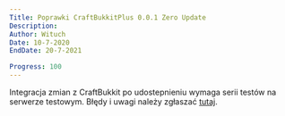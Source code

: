 ```yaml
---
Title: Poprawki CraftBukkitPlus 0.0.1 Zero Update
Description:
Author: Wituch
Date: 10-7-2020
EndDate: 20-7-2021

Progress: 100
---
```


Integracja zmian z CraftBukkit po udostepnieniu wymaga serii testów na serwerze testowym. Błędy i uwagi należy zgłaszać [tutaj](https://bitbucket.org/minecraftplus/craftbukkitplus/issues).
